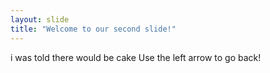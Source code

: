 ```yaml
---
layout: slide
title: "Welcome to our second slide!"
---
```

i was told there would be cake
Use the left arrow to go back!
